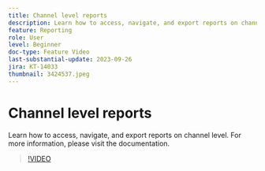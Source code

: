 ```yaml
---
title: Channel level reports
description: Learn how to access, navigate, and export reports on channel level.
feature: Reporting
role: User
level: Beginner
doc-type: Feature Video
last-substantial-update: 2023-09-26
jira: KT-14033
thumbnail: 3424537.jpeg
---
```


# Channel level reports

Learn how to access, navigate, and export reports on channel level. For more information, please visit the  documentation.

>[!VIDEO](https://video.tv.adobe.com/v/3424537/?learn=on)
